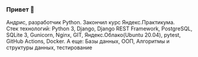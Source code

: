 ### Привет 👋
Андрис, разработчик Python. Закончил курс Яндекс.Практикума.  
Стек технологий: Python 3, Django, Django REST Framework, PostgreSQL, SQLite 3, Gunicorn, Nginx, GIT, Яндекс.Облако(Ubuntu 20.04), pytest, GitHub Actions, Docker. 
А еще: Базы данных, ООП, Алгоритмы и структуры данных, тестирование


<!--
**aireskais/aireskais** is a ✨ _special_ ✨ repository because its `README.md` (this file) appears on your GitHub profile.

Here are some ideas to get you started:

- 🔭 I’m currently working on ...
- 🌱 I’m currently learning ...
- 👯 I’m looking to collaborate on ...
- 🤔 I’m looking for help with ...
- 💬 Ask me about ...
- 📫 How to reach me: ...
- 😄 Pronouns: ...
- ⚡ Fun fact: ...
-->
